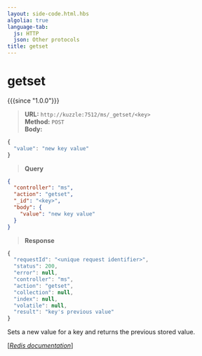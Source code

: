 ```yaml
---
layout: side-code.html.hbs
algolia: true
language-tab:
  js: HTTP
  json: Other protocols
title: getset
---
```


# getset

{{{since "1.0.0"}}}



<blockquote class="js">
<p>
<b>URL:</b> <code>http://kuzzle:7512/ms/_getset/&lt;key&gt;</code>  
<br><b>Method:</b> <code>POST</code>  
<br><b>Body:</b>
</p>
</blockquote>


```js
{
  "value": "new key value"
}
```



<blockquote class="json">
<p>
<b>Query</b>
</p>
</blockquote>


```json
{
  "controller": "ms",
  "action": "getset",
  "_id": "<key>",
  "body": {
    "value": "new key value"
  }
}
```

>**Response**

```javascript
{
  "requestId": "<unique request identifier>",
  "status": 200,
  "error": null,
  "controller": "ms",
  "action": "getset",
  "collection": null,
  "index": null,
  "volatile": null,
  "result": "key's previous value"
}
```

Sets a new value for a key and returns the previous stored value.

[[_Redis documentation_]](https://redis.io/commands/getset)
